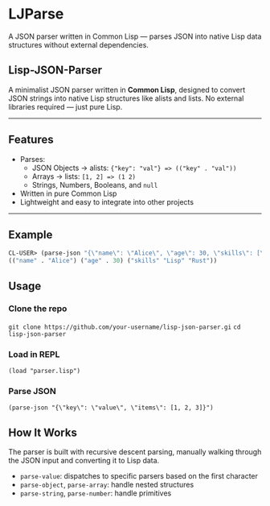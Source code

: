 # LJParse
A JSON parser written in Common Lisp — parses JSON into native Lisp data structures without external dependencies.

## Lisp-JSON-Parser

A minimalist JSON parser written in **Common Lisp**, designed to convert JSON strings into native Lisp structures like alists and lists. No external libraries required — just pure Lisp.

---

## Features

- Parses:
  - JSON Objects → alists: `{"key": "val"} => (("key" . "val"))`
  - Arrays → lists: `[1, 2] => (1 2)`
  - Strings, Numbers, Booleans, and `null`
- Written in pure Common Lisp
- Lightweight and easy to integrate into other projects

---

## Example

```lisp
CL-USER> (parse-json "{\"name\": \"Alice\", \"age\": 30, \"skills\": [\"Lisp\", \"Rust\"]}")
(("name" . "Alice") ("age" . 30) ("skills" "Lisp" "Rust"))

```
## Usage

### Clone the repo
`git clone https://github.com/your-username/lisp-json-parser.gi`
`cd lisp-json-parser`

### Load in REPL
`(load "parser.lisp")`

### Parse JSON
`(parse-json "{\"key\": \"value\", \"items\": [1, 2, 3]}")`

## How It Works
The parser is built with recursive descent parsing, manually walking through the JSON input and converting it to Lisp data.
- `parse-value`: dispatches to specific parsers based on the first character
- `parse-object`, `parse-array`: handle nested structures
- `parse-string`, `parse-number`: handle primitives
